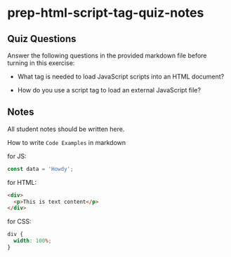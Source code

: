 # prep-html-script-tag-quiz-notes

## Quiz Questions

Answer the following questions in the provided markdown file before turning in this exercise:

- What tag is needed to load JavaScript scripts into an HTML document?
  <script>


- How do you use a script tag to write JavaScript directly in the HTML document?
  <script>
    // Your JavaScript code here
  </script>

- How do you use a script tag to load an external JavaScript file?
  <script src="path/to/your/script.js"></script>

## Notes

All student notes should be written here.

How to write `Code Examples` in markdown

for JS:

```javascript
const data = 'Howdy';
```

for HTML:

```html
<div>
  <p>This is text content</p>
</div>
```

for CSS:

```css
div {
  width: 100%;
}
```

